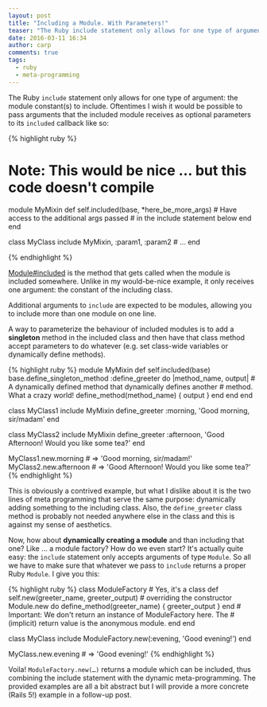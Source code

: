 ```yaml
---
layout: post
title: "Including a Module. With Parameters!"
teaser: "The Ruby include statement only allows for one type of argument: the module constant(s) to include. I've found myself in a situation where I wished I could make the include statement more dynamic, like passing extra arguments that influence the module to be included. This article describes how to use a module factory to achieve exactly that."
date: 2016-03-11 16:34
author: carp
comments: true
tags:
  - ruby
  - meta-programming
---
```


The Ruby `include` statement only allows for one type of argument: the module
constant(s) to include. Oftentimes I wish it would be possible to pass
arguments that the included module receives as optional parameters to its
`included` callback like so:

{% highlight ruby %}
# Note: This would be nice … but this code doesn't compile
module MyMixin
  def self.included(base, *here_be_more_args)
    # Have access to the additional args passed
    # in the include statement below
  end
end

class MyClass
  include MyMixin, :param1, :param2 # ...
end

{% endhighlight %}

[Module#included](http://ruby-doc.org/core-2.3.0/Module.html#method-i-included)
is the method that gets called when the module is included somewhere. Unlike in
my would-be-nice example, it only receives one argument: the constant of the
including class.

Additional arguments to `include` are expected to be modules, allowing you to
include more than one module on one line.

A way to parameterize the behaviour of included modules is to add a **singleton**
method in the included class and then have that class method accept parameters to
do whatever (e.g. set class-wide variables or dynamically define methods).

{% highlight ruby %}
module MyMixin
  def self.included(base)
    base.define_singleton_method :define_greeter do |method_name, output|
      # A dynamically defined method that dynamically defines another
      # method. What a crazy world!
      define_method(method_name) { output }
    end
  end
end

class MyClass1
  include MyMixin
  define_greeter :morning, 'Good morning, sir/madam'
end

class MyClass2
  include MyMixin
  define_greeter :afternoon, 'Good Afternoon! Would you like some tea?'
end

MyClass1.new.morning   # => 'Good morning, sir/madam!'
MyClass2.new.afternoon # => 'Good Afternoon! Would you like some tea?'
{% endhighlight %}

This is obviously a contrived example, but what I dislike about it is the two
lines of meta programming that serve the same purpose: dynamically adding
something to the including class. Also, the `define_greeter` class method is
probably not needed anywhere else in the class and this is against my sense of
aesthetics.

Now, how about **dynamically creating a module** and than including that one?
Like … a module factory? How do we even start? It's actually quite easy: the
`include` statement only accepts arguments of type `Module`. So all we have to
make sure that whatever we pass to `include` returns a proper Ruby `Module`.
I give you this:

{% highlight ruby %}
class ModuleFactory # Yes, it's a class
  def self.new(greeter_name, greeter_output) # overriding the constructor
    Module.new do
      define_method(greeter_name) { greeter_output }
    end
    # Important: We don't return an instance of ModuleFactory here. The
    # (implicit) return value is the anonymous module.
  end
end

class MyClass
  include ModuleFactory.new(:evening, 'Good evening!')
end

MyClass.new.evening # => 'Good evening!'
{% endhighlight %}

Voila! `ModuleFactory.new(…)` returns a module which can be included, thus
combining the include statement with the dynamic meta-programming. The provided
examples are all a bit abstract but I will provide a more concrete (Rails 5!)
example in a follow-up post.
